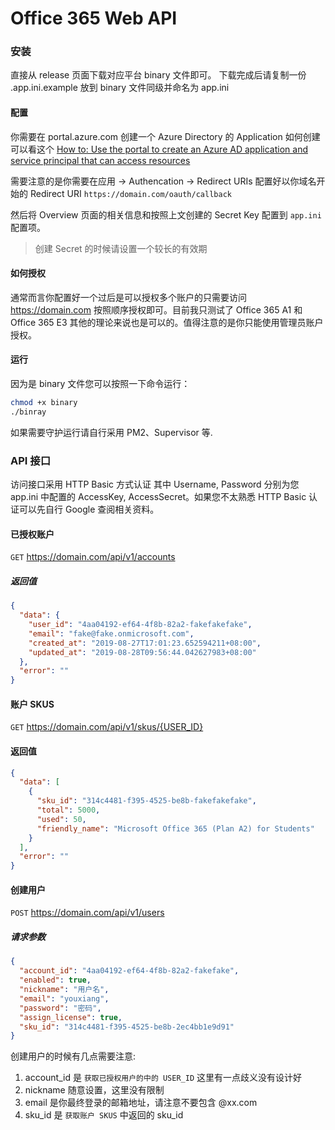 # Office 365 Web API

### 安装

直接从 release 页面下载对应平台 binary 文件即可。 下载完成后请复制一份 .app.ini.example 放到 binary 文件同级并命名为 app.ini

#### 配置

你需要在 portal.azure.com 创建一个 Azure Directory 的 Application 如何创建可以看这个 [How to: Use the portal to create an Azure AD application and service principal that can access resources](https://docs.microsoft.com/en-us/azure/active-directory/develop/howto-create-service-principal-portal)

需要注意的是你需要在应用 -> Authencation -> Redirect URIs 配置好以你域名开始的 Redirect URI `https://domain.com/oauth/callback`

然后将 Overview 页面的相关信息和按照上文创建的 Secret Key 配置到 `app.ini` 配置项。

> 创建 Secret 的时候请设置一个较长的有效期

#### 如何授权

通常而言你配置好一个过后是可以授权多个账户的只需要访问 https://domain.com 按照顺序授权即可。目前我只测试了 Office 365 A1 和 Office 365 E3 其他的理论来说也是可以的。值得注意的是你只能使用管理员账户授权。

#### 运行

因为是 binary 文件您可以按照一下命令运行：

```bash
chmod +x binary
./binray
```

如果需要守护运行请自行采用 PM2、Supervisor 等.

### API 接口

访问接口采用 HTTP Basic 方式认证 其中 Username, Password 分别为您 app.ini 中配置的 AccessKey, AccessSecret。如果您不太熟悉 HTTP Basic 认证可以先自行 Google 查阅相关资料。

#### 已授权账户

`GET` https://domain.com/api/v1/accounts

##### 返回值

```json
{
  "data": {
    "user_id": "4aa04192-ef64-4f8b-82a2-fakefakefake",
    "email": "fake@fake.onmicrosoft.com",
    "created_at": "2019-08-27T17:01:23.652594211+08:00",
    "updated_at": "2019-08-28T09:56:44.042627983+08:00"
  },
  "error": ""
}
```

#### 账户 SKUS

`GET` https://domain.com/api/v1/skus/{USER_ID}

#### 返回值

```json
{
  "data": [
    {
      "sku_id": "314c4481-f395-4525-be8b-fakefakefake",
      "total": 5000,
      "used": 50,
      "friendly_name": "Microsoft Office 365 (Plan A2) for Students"
    }
  ],
  "error": ""
}
```

#### 创建用户

`POST` https://domain.com/api/v1/users

##### 请求参数

```json
{
  "account_id": "4aa04192-ef64-4f8b-82a2-fakefake",
  "enabled": true,
  "nickname": "用户名",
  "email": "youxiang",
  "password": "密码",
  "assign_license": true,
  "sku_id": "314c4481-f395-4525-be8b-2ec4bb1e9d91"
}
```

创建用户的时候有几点需要注意:

1. account_id 是 `获取已授权用户的中的 USER_ID` 这里有一点歧义没有设计好
2. nickname 随意设置，这里没有限制
3. email 是你最终登录的邮箱地址，请注意不要包含 @xx.com
4. sku_id 是 `获取账户 SKUS` 中返回的 sku_id

